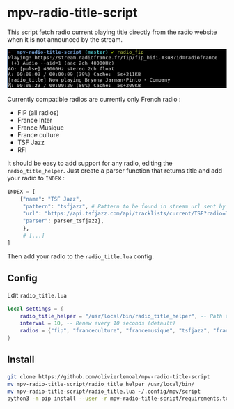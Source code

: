 # mpv-radio-title-script

This script fetch radio current playing title directly from the radio website when it is not announced by the stream.

![example](/readme.png)

Currently compatible radios are currently only French radio :

  * FIP (all radios)
  * France Inter
  * France Musique
  * France culture
  * TSF Jazz
  * RFI

It should be easy to add support for any radio, editing the `radio_title_helper`. Just create a parser function that returns title and add your radio to `INDEX` :
```python
INDEX = [
    {"name": "TSF Jazz",
     "pattern": "tsfjazz", # Pattern to be found in stream url sent by lua script
     "url": "https://api.tsfjazz.com/api/tracklists/current/TSF?radio=TSF",
     "parser": parser_tsfjazz},
     },
     # [...]
]
```

Then add your radio to the `radio_title.lua` config.


## Config

Edit `radio_title.lua`

```lua
local settings = {
    radio_title_helper = "/usr/local/bin/radio_title_helper", -- Path to Radio title helper
    interval = 10, -- Renew every 10 seconds (default)
    radios = {"fip", "franceculture", "francemusique", "tsfjazz", "franceinter"}, -- enable script for these radios (keyword must be in stream url)
}
```

## Install

```bash
git clone https://github.com/olivierlemoal/mpv-radio-title-script
mv mpv-radio-title-script/radio_title_helper /usr/local/bin/
mv mpv-radio-title-script/radio_title.lua ~/.config/mpv/script
python3 -m pip install --user -r mpv-radio-title-script/requirements.txt
```



